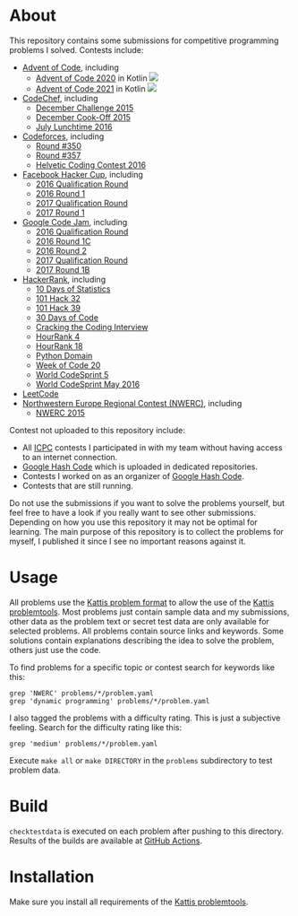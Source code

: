 # About

This repository contains some submissions for competitive programming problems I solved. Contests include:

 * [Advent of Code](https://adventofcode.com), including
   * [Advent of Code 2020](https://adventofcode.com/2020) in Kotlin ![](https://img.shields.io/badge/stars%20⭐-50-yellow?2020)
   * [Advent of Code 2021](https://adventofcode.com/2021) in Kotlin ![](https://img.shields.io/badge/stars%20⭐-24-yellow?2021)
 * [CodeChef](https://www.codechef.com), including
   * [December Challenge 2015](https://www.codechef.com/DEC15)
   * [December Cook-Off 2015](https://www.codechef.com/COOK65)
   * [July Lunchtime 2016](https://www.codechef.com/LTIME38)
 * [Codeforces](https://codeforces.com), including
   * [Round #350](https://codeforces.com/contest/670)
   * [Round #357](https://codeforces.com/contest/681)
   * [Helvetic Coding Contest 2016](http://codeforces.com/contest/690)
 * [Facebook Hacker Cup](https://www.facebook.com/codingcompetitions/hacker-cup), including
   * [2016 Qualification Round](https://www.facebook.com/codingcompetitions/hacker-cup/2016/qualification-round) 
   * [2016 Round 1](https://www.facebook.com/codingcompetitions/hacker-cup/2016/round-1)  
   * [2017 Qualification Round](https://www.facebook.com/codingcompetitions/hacker-cup/2017/qualification-round) 
   * [2017 Round 1](https://www.facebook.com/codingcompetitions/hacker-cup/2017/round-1)  
 * [Google Code Jam](https://codingcompetitions.withgoogle.com/codejam), including
   * [2016 Qualification Round](https://codingcompetitions.withgoogle.com/codejam/round/0000000000201bee)
   * [2016 Round 1C](https://codingcompetitions.withgoogle.com/codejam/round/0000000000201bef)
   * [2016 Round 2](https://codingcompetitions.withgoogle.com/codejam/round/0000000000201c91)
   * [2017 Qualification Round](https://codingcompetitions.withgoogle.com/codejam/round/00000000002017f7)
   * [2017 Round 1B](https://codingcompetitions.withgoogle.com/codejam/round/000000000020187f)
 * [HackerRank](https://www.hackerrank.com), including
   * [10 Days of Statistics](https://www.hackerrank.com/domains/tutorials/10-days-of-statistics)
   * [101 Hack 32](https://www.hackerrank.com/contests/101hack32)
   * [101 Hack 39](https://www.hackerrank.com/contests/101hack39)
   * [30 Days of Code](https://www.hackerrank.com/contests/30-days-of-code)
   * [Cracking the Coding Interview](https://blog.hackerrank.com/introducing-cracking-the-coding-interview-tutorial-new-study-on-interview-practice/)
   * [HourRank 4](https://www.hackerrank.com/contests/hourrank-4)
   * [HourRank 18](https://www.hackerrank.com/contests/hourrank-18)
   * [Python Domain](https://www.hackerrank.com/domains/python)
   * [Week of Code 20](https://www.hackerrank.com/contests/w20)
   * [World CodeSprint 5](https://www.hackerrank.com/contests/world-codesprint-5)
   * [World CodeSprint May 2016](https://www.hackerrank.com/contests/may-world-codesprint)
 * [LeetCode](https://leetcode.com)
 * [Northwestern Europe Regional Contest (NWERC)](https://www.nwerc.eu), including
   * [NWERC 2015](http://2015.nwerc.eu)

Contest not uploaded to this repository include:

* All [ICPC](https://icpc.global) contests I participated in with my team without having access to an internet
  connection.
* [Google Hash Code](https://hashcode.withgoogle.com/) which is uploaded in dedicated repositories.
* Contests I worked on as an organizer of [Google Hash Code](https://hashcode.withgoogle.com/).
* Contests that are still running.

Do not use the submissions if you want to solve the problems yourself, but feel free to have a look if you really
want to see other submissions. Depending on how you use this repository it may not be optimal for learning. The main
purpose of this repository is to collect the problems for myself, I published it since I see no important reasons
against it.

# Usage

All problems use the [Kattis problem format](http://www.problemarchive.org/wiki/index.php/Problem_Format) to allow
the use of the [Kattis problemtools](https://github.com/Kattis/problemtools). Most problems just contain sample data
and my submissions, other data as the problem text or secret test data are only available for selected problems. All
problems contain source links and keywords. Some solutions contain explanations describing the idea to solve the
problem, others just use the code.

To find problems for a specific topic or contest search for keywords like this:

```
grep 'NWERC' problems/*/problem.yaml
grep 'dynamic programming' problems/*/problem.yaml
```

I also tagged the problems with a difficulty rating. This is just a subjective feeling. Search for the difficulty rating
like this: 

```
grep 'medium' problems/*/problem.yaml
```

Execute `make all` or `make DIRECTORY` in the `problems` subdirectory to test problem data.

# Build

`checktestdata` is executed on each problem after pushing to this directory. Results of the builds are available at
[GitHub Actions](https://github.com/stoman/CompetitiveProgramming/actions).

# Installation

Make sure you install all requirements of the [Kattis problemtools](https://github.com/Kattis/problemtools).
